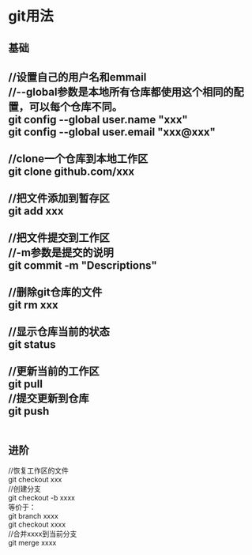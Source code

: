 git用法
===
基础
---
//设置自己的用户名和emmail<br>
//--global参数是本地所有仓库都使用这个相同的配置，可以每个仓库不同。<br>
git config --global user.name "xxx"<br>
git config --global user.email "xxx@xxx"<br>
<br>
//clone一个仓库到本地工作区<br>
git clone github.com/xxx<br>
<br>
//把文件添加到暂存区<br>
git add xxx<br>
<br>
//把文件提交到工作区<br>
//-m参数是提交的说明<br>
git commit -m "Descriptions"<br>
<br>
//删除git仓库的文件<br>
git rm xxx<br>
<br>
//显示仓库当前的状态<br>
git status<br>
<br>
//更新当前的工作区<br>
git pull<br>
//提交更新到仓库<br>
git push<br>
<br>
<br>
进阶
---
//恢复工作区的文件<br>
git checkout xxx<br>
//创建分支<br>
git checkout -b xxxx<br>
等价于：<br>
  git branch xxxx<br>
  git checkout xxxx<br>
//合并xxxx到当前分支<br>
git merge xxxx<br>
